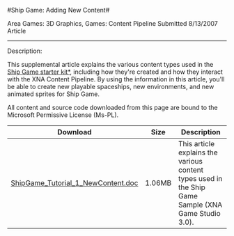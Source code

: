 #Ship Game: Adding New Content#

Area
Games: 3D Graphics, Games: Content Pipeline
Submitted
8/13/2007
Article

---

Description:

This supplemental article explains the various content types used in the [Ship Game starter kit*](https://github.com/kniEngine/XNAGameStudio/tree/main/Samples/Ship-Game/), including how they're created and how they interact with the XNA Content Pipeline. By using the information in this article, you'll be able to create new playable spaceships, new environments, and new animated sprites for Ship Game.


All content and source code downloaded from this page are bound to the Microsoft Permissive License (Ms-PL).


Download | Size | Description
---|---|---|
[ShipGame_Tutorial_1_NewContent.doc](https://github.com/kniEngine/XNAGameStudio/blob/main/Documents/ShipGame_Tutorial_1_NewContent.doc?raw=true) | 1.06MB | This article explains the various content types used in the Ship Game Sample (XNA Game Studio 3.0).
